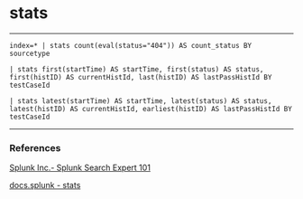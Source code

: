 # stats

---

```
index=* | stats count(eval(status="404")) AS count_status BY sourcetype
```
```
| stats first(startTime) AS startTime, first(status) AS status, 
first(histID) AS currentHistId, last(histID) AS lastPassHistId BY testCaseId
```
```
| stats latest(startTime) AS startTime, latest(status) AS status, 
latest(histID) AS currentHistId, earliest(histID) AS lastPassHistId BY testCaseId
```


---

### References
[Splunk Inc.- Splunk Search Expert 101](https://www.coursera.org/learn/splunk-search-expert-101)  

[docs.splunk - stats](https://docs.splunk.com/Documentation/Splunk/8.2.5/SearchReference/Stats) 